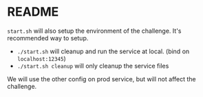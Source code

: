 # README


`start.sh` will also setup the environment of the challenge. It's recommended way to setup.

* `./start.sh` will cleanup and run the service at local. (bind on `localhost:12345`)
* `./start.sh cleanup` will only cleanup the service files

We will use the other config on prod service, but will not affect the challenge.

